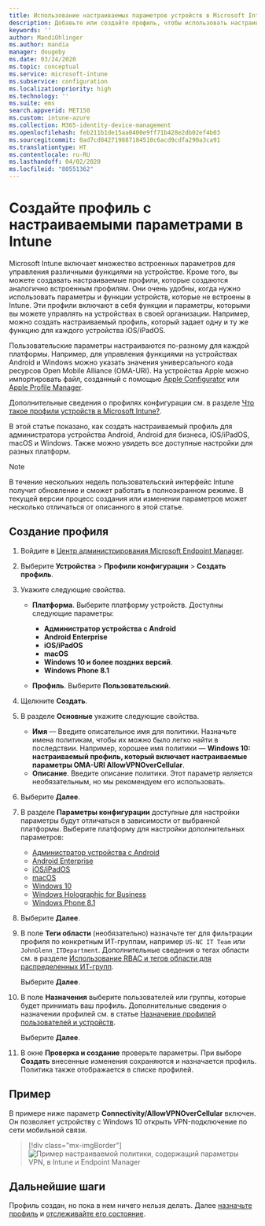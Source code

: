 ```yaml
---
title: Использование настраиваемых параметров устройств в Microsoft Intune — Azure | Документы Майкрософт
description: Добавьте или создайте профиль, чтобы использовать настраиваемые параметры для устройств Windows Phone, Windows 8.1, Windows 10 и более поздних версий, администратора устройства с Android, Android для бизнеса, macOS и iOS/iPadOS с помощью Microsoft Intune.
keywords: ''
author: MandiOhlinger
ms.author: mandia
manager: dougeby
ms.date: 03/24/2020
ms.topic: conceptual
ms.service: microsoft-intune
ms.subservice: configuration
ms.localizationpriority: high
ms.technology: ''
ms.suite: ems
search.appverid: MET150
ms.custom: intune-azure
ms.collection: M365-identity-device-management
ms.openlocfilehash: feb211b1de15aa0400e9ff71b428e2db02ef4b03
ms.sourcegitcommit: 0ad7cd842719887184510c6acd9cdfa290a3ca91
ms.translationtype: HT
ms.contentlocale: ru-RU
ms.lasthandoff: 04/02/2020
ms.locfileid: "80551362"
---
```

# <a name="create-a-profile-with-custom-settings-in-intune"></a>Создайте профиль с настраиваемыми параметрами в Intune

Microsoft Intune включает множество встроенных параметров для управления различными функциями на устройстве. Кроме того, вы можете создавать настраиваемые профили, которые создаются аналогично встроенным профилям. Они очень удобны, когда нужно использовать параметры и функции устройств, которые не встроены в Intune. Эти профили включают в себя функции и параметры, которыми вы можете управлять на устройствах в своей организации. Например, можно создать настраиваемый профиль, который задает одну и ту же функцию для каждого устройства iOS/iPadOS.

Пользовательские параметры настраиваются по-разному для каждой платформы. Например, для управления функциями на устройствах Android и Windows можно указать значения универсального кода ресурсов Open Mobile Alliance (OMA-URI). На устройства Apple можно импортировать файл, созданный с помощью [Apple Configurator](https://itunes.apple.com/us/app/apple-configurator-2/id1037126344?mt=12) или [Apple Profile Manager](https://support.apple.com/profile-manager).

Дополнительные сведения о профилях конфигурации см. в разделе [Что такое профили устройств в Microsoft Intune?](device-profiles.md).

В этой статье показано, как создать настраиваемый профиль для администратора устройства Android, Android для бизнеса, iOS/iPadOS, macOS и Windows. Также можно увидеть все доступные настройки для разных платформ.

> [!NOTE]
> В течение нескольких недель пользовательский интерфейс Intune получит обновление и сможет работать в полноэкранном режиме. В текущей версии процесс создания или изменении параметров может несколько отличаться от описанного в этой статье.

## <a name="create-the-profile"></a>Создание профиля

1. Войдите в [Центр администрирования Microsoft Endpoint Manager](https://go.microsoft.com/fwlink/?linkid=2109431).
2. Выберите **Устройства** > **Профили конфигурации** > **Создать профиль**.
3. Укажите следующие свойства.

    - **Платформа**. Выберите платформу устройств. Доступны следующие параметры:  

        - **Администратор устройства с Android**
        - **Android Enterprise**
        - **iOS/iPadOS**
        - **macOS**
        - **Windows 10 и более поздних версий**.
        - **Windows Phone 8.1**

    - **Профиль**. Выберите **Пользовательский**.

4. Щелкните **Создать**.
5. В разделе **Основные** укажите следующие свойства.

    - **Имя** — Введите описательное имя для политики. Назначьте имена политикам, чтобы их можно было легко найти в последствии. Например, хорошее имя политики — **Windows 10: настраиваемый профиль, который включает настраиваемые параметры OMA-URI AllowVPNOverCellular**.
    - **Описание**. Введите описание политики. Этот параметр является необязательным, но мы рекомендуем его использовать.

6. Выберите **Далее**.

7. В разделе **Параметры конфигурации** доступные для настройки параметры будут отличаться в зависимости от выбранной платформы. Выберите платформу для настройки дополнительных параметров:

    - [Администратор устройства с Android](custom-settings-android.md)
    - [Android Enterprise](custom-settings-android-for-work.md)
    - [iOS/iPadOS](custom-settings-ios.md)
    - [macOS](custom-settings-macos.md)
    - [Windows 10](custom-settings-windows-10.md)
    - [Windows Holographic for Business](custom-settings-windows-holographic.md)
    - [Windows Phone 8.1](custom-settings-windows-phone-8-1.md)

8. Выберите **Далее**.
9. В поле **Теги области** (необязательно) назначьте тег для фильтрации профиля по конкретным ИТ-группам, например `US-NC IT Team` или `JohnGlenn_ITDepartment`. Дополнительные сведения о тегах области см. в разделе [Использование RBAC и тегов области для распределенных ИТ-групп](../fundamentals/scope-tags.md).

    Выберите **Далее**.

10. В поле **Назначения** выберите пользователей или группы, которые будет принимать ваш профиль. Дополнительные сведения о назначении профилей см. в статье [Назначение профилей пользователей и устройств](device-profile-assign.md).

    Выберите **Далее**.

11. В окне **Проверка и создание** проверьте параметры. При выборе **Создать** внесенные изменения сохраняются и назначается профиль. Политика также отображается в списке профилей.

## <a name="example"></a>Пример

В примере ниже параметр **Connectivity/AllowVPNOverCellular** включен. Он позволяет устройству с Windows 10 открыть VPN-подключение по сети мобильной связи.

> [!div class="mx-imgBorder"]
> ![Пример настраиваемой политики, содержащий параметры VPN, в Intune и Endpoint Manager](./media/custom-settings-configure/custom-policy-example.png)

## <a name="next-steps"></a>Дальнейшие шаги

Профиль создан, но пока в нем ничего нельзя делать. Далее [назначьте профиль](device-profile-assign.md) и [отслеживайте его состояние](device-profile-monitor.md).
